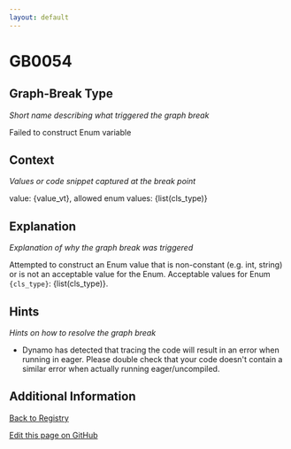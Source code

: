 ```yaml
---
layout: default
---
```

# GB0054

## Graph-Break Type
*Short name describing what triggered the graph break*

Failed to construct Enum variable

## Context
*Values or code snippet captured at the break point*

value: {value_vt}, allowed enum values: {list(cls_type)}

## Explanation
*Explanation of why the graph break was triggered*

Attempted to construct an Enum value that is non-constant (e.g. int, string) or is not an acceptable value for the Enum. Acceptable values for Enum `{cls_type}`: {list(cls_type)}.

## Hints
*Hints on how to resolve the graph break*

- Dynamo has detected that tracing the code will result in an error when running in eager. Please double check that your code doesn't contain a similar error when actually running eager/uncompiled.


## Additional Information

<!-- ADDITIONAL INFORMATION START - Add custom information below this line -->

<!-- ADDITIONAL INFORMATION END -->

[Back to Registry](../index.html)

[Edit this page on GitHub](https://github.com/pytorch-labs/compile-graph-break-site/edit/main/docs/gb/gb0054.md)
